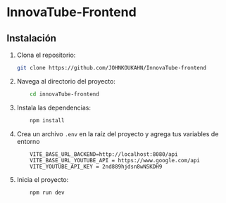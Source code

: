# InnovaTube-Frontend

## Instalación

1. Clona el repositorio:
   ```bash
   git clone https://github.com/JOHNKOUKAHN/InnovaTube-frontend
   ```

2. Navega al directorio del proyecto:  
    ``` bash
        cd innovaTube-frontend
    ``` 
3. Instala las dependencias:
    ``` bash
        npm install 
    ``` 
4. Crea un archivo `.env` en la raíz del proyecto y agrega tus variables de entorno
    ```env
        VITE_BASE_URL_BACKEND=http://localhost:8080/api
        VITE_BASE_URL_YOUTUBE_API = https://www.google.com/api
        VITE_YOUTUBE_API_KEY = 2nd889hjdsn8wNSKDH9
    ```    
5. Inicia el proyecto:  
    ``` bash
        npm run dev 
    ``` 